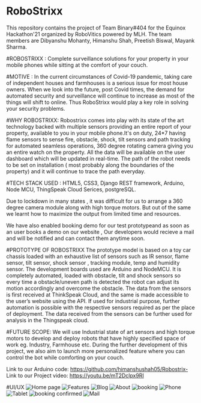 # RoboStrixx
This repository contains the project of Team Binary#404 for the Equinox Hackathon'21 organized by RoboVitics powered by MLH.
The team members are Dibyanshu Mohanty, Himanshu Shah, Preetish Biswal, Mayank Sharma.

#ROBOSTRIXX : Complete surveillance solutions for your property in your mobile phones while sitting at the comfort of your couch.

#MOTIVE : In the current circumstances of Covid-19 pandemic, taking care of independent houses and farmhouses is a serious issue for most house owners. When we look into the future, post Covid times, the demand for automated security and surveillance will continue to increase as most of the things will shift to online. Thus RoboStrixx would play a key role in solving your security problems.

#WHY ROBOSTRIXX: Robostrixx comes into play with its state of the art technology backed with multiple sensors providing an entire report of your property, available to you in your mobile phone.It's on duty, 24*7 having flame sensors to sense fire, obstacle, shock, tilt sensors and path tracking for automated seamless operations, 360 degree rotating camera giving you an entire watch on the property. All the data will be available on the user dashboard which will be updated in real-time. The path of the robot needs to be set on installation ( most probably along the boundaries of the property) and it will continue to trace the path everyday.

#TECH STACK USED : HTML5, CSS3, Django REST framework, Arduino, Node MCU, ThingSpeak Cloud Serices, postgreSQL.

Due to lockdown in many states , it was difficult for us to arrange a 360 degree camera module along with high torque motors. But out of the same we learnt how to maximize the output from limited time and resources.

We have also enabled booking demo for our test prototypeand as soon as an user books a demo on our website , Our developers would recieve a mail and will be notified and can contact them anytime soon.

#PROTOTYPE OF ROBOSTRIXX
The prototype model is based on a toy car chassis loaded with an exhaustive list of sensors such as IR sensor, flame sensor, tilt sensor, shock sensor , tracking module, temp and humidity sensor.
The development boards used are Arduino and NodeMCU.
It is completely automated, loaded with obstacle, tilt and shock sensors so every time a obstacle/uneven path is detected the robot can adjust its motion accordingly and overcome the obstacle.
The data from the sensors is first received at ThinkSpeak Cloud, and the same is made accessible to the user’s website using the API.
If used for industrial purpose, further automation is possible with the respective sensors required as per the place of deployment.
The data received from the sensors can be further used for analysis in the Thingspeak cloud.

#FUTURE SCOPE:
We will use Industrial state of art sensors and high torque motors to develop and deploy robots that have highly specified space of work eg. Industry, Farmhouse etc.
During the further development of this project, we also aim to launch more personalized feature where you can control the bot while comforting on your couch.

Link to our Arduino code: https://github.com/himanshushah05/Robostrix-
Link to our Project video: https://youtu.be/mT2Dclpx9RI

#UI/UX
![Home page](https://user-images.githubusercontent.com/72657275/116800654-bf329b00-ab20-11eb-817b-37484b084a13.png)
![Features](https://user-images.githubusercontent.com/72657275/116800655-c194f500-ab20-11eb-94c0-12e47abdf7f3.png)
![Blog](https://user-images.githubusercontent.com/72657275/116800658-c3f74f00-ab20-11eb-958b-6186f4981ebb.png)
![About](https://user-images.githubusercontent.com/72657275/116800659-c659a900-ab20-11eb-88cb-87309e4c46ac.png)
![booking](https://user-images.githubusercontent.com/72657275/116800662-c8bc0300-ab20-11eb-8dd3-9423da666563.png)
![Phone](https://user-images.githubusercontent.com/72657275/116800664-ce194d80-ab20-11eb-8198-97670853998c.png)
![Tablet](https://user-images.githubusercontent.com/72657275/116800666-d70a1f00-ab20-11eb-871b-d9f3d4a0c3af.png)
![booking confirmed](https://user-images.githubusercontent.com/72657275/116801111-59e0a900-ab24-11eb-9a17-d24ffc8fd96a.png)
![Mail](https://user-images.githubusercontent.com/72657275/116801112-5cdb9980-ab24-11eb-8c8b-b179a29917ec.png)

